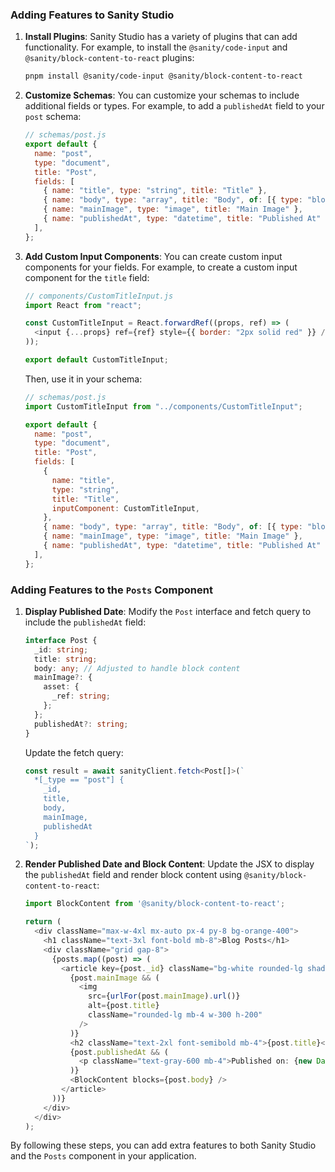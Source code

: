### Adding Features to Sanity Studio

1. **Install Plugins**: Sanity Studio has a variety of plugins that can add functionality. For example, to install the `@sanity/code-input` and `@sanity/block-content-to-react` plugins:

   ```bash
   pnpm install @sanity/code-input @sanity/block-content-to-react
   ```

2. **Customize Schemas**: You can customize your schemas to include additional fields or types. For example, to add a `publishedAt` field to your `post` schema:

   ```javascript
   // schemas/post.js
   export default {
     name: "post",
     type: "document",
     title: "Post",
     fields: [
       { name: "title", type: "string", title: "Title" },
       { name: "body", type: "array", title: "Body", of: [{ type: "block" }] },
       { name: "mainImage", type: "image", title: "Main Image" },
       { name: "publishedAt", type: "datetime", title: "Published At" },
     ],
   };
   ```

3. **Add Custom Input Components**: You can create custom input components for your fields. For example, to create a custom input component for the `title` field:

   ```javascript
   // components/CustomTitleInput.js
   import React from "react";

   const CustomTitleInput = React.forwardRef((props, ref) => (
     <input {...props} ref={ref} style={{ border: "2px solid red" }} />
   ));

   export default CustomTitleInput;
   ```

   Then, use it in your schema:

   ```javascript
   // schemas/post.js
   import CustomTitleInput from "../components/CustomTitleInput";

   export default {
     name: "post",
     type: "document",
     title: "Post",
     fields: [
       {
         name: "title",
         type: "string",
         title: "Title",
         inputComponent: CustomTitleInput,
       },
       { name: "body", type: "array", title: "Body", of: [{ type: "block" }] },
       { name: "mainImage", type: "image", title: "Main Image" },
       { name: "publishedAt", type: "datetime", title: "Published At" },
     ],
   };
   ```

### Adding Features to the `Posts` Component

1. **Display Published Date**: Modify the `Post` interface and fetch query to include the `publishedAt` field:

   ```typescript
   interface Post {
     _id: string;
     title: string;
     body: any; // Adjusted to handle block content
     mainImage?: {
       asset: {
         _ref: string;
       };
     };
     publishedAt?: string;
   }
   ```

   Update the fetch query:

   ```typescript
   const result = await sanityClient.fetch<Post[]>(`
     *[_type == "post"] {
       _id,
       title,
       body,
       mainImage,
       publishedAt
     }
   `);
   ```

2. **Render Published Date and Block Content**: Update the JSX to display the `publishedAt` field and render block content using `@sanity/block-content-to-react`:

   ```typescript
   import BlockContent from '@sanity/block-content-to-react';

   return (
     <div className="max-w-4xl mx-auto px-4 py-8 bg-orange-400">
       <h1 className="text-3xl font-bold mb-8">Blog Posts</h1>
       <div className="grid gap-8">
         {posts.map((post) => (
           <article key={post._id} className="bg-white rounded-lg shadow-md p-6">
             {post.mainImage && (
               <img
                 src={urlFor(post.mainImage).url()}
                 alt={post.title}
                 className="rounded-lg mb-4 w-300 h-200"
               />
             )}
             <h2 className="text-2xl font-semibold mb-4">{post.title}</h2>
             {post.publishedAt && (
               <p className="text-gray-600 mb-4">Published on: {new Date(post.publishedAt).toLocaleDateString()}</p>
             )}
             <BlockContent blocks={post.body} />
           </article>
         ))}
       </div>
     </div>
   );
   ```

By following these steps, you can add extra features to both Sanity Studio and the `Posts` component in your application.
